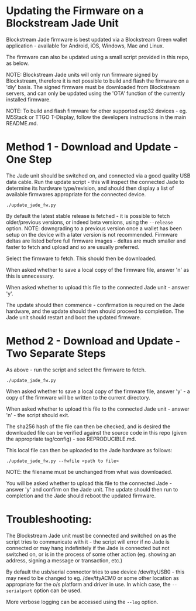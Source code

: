 # Updating the Firmware on a Blockstream Jade Unit

Blockstream Jade firmware is best updated via a Blockstream Green wallet application - available for Android, iOS, Windows, Mac and Linux.

The firmware can also be updated using a small script provided in this repo, as below.

NOTE: Blockstream Jade units will only run firmware signed by Blockstream, therefore it is not possible to build and flash the firmware on a 'diy' basis.
The signed firmware must be downloaded from Blockstream servers, and can only be updated using the 'OTA' function of the currently installed firmware.

NOTE: To build and flash firmware for other supported esp32 devices - eg. M5Stack or TTGO T-Display, follow the developers instructions in the main README.md.


# Method 1 - Download and Update - One Step

The Jade unit should be switched on, and connected via a good quality USB data cable.
Run the update script - this will inspect the connected Jade to determine its hardware type/revision, and should then display a list of available firmwares appropriate for the connected device.
```
./update_jade_fw.py
```
By default the latest stable release is fetched - it is possible to fetch older/previous versions, or indeed beta versions, using the `--release` option.
NOTE: downgrading to a previous version once a wallet has been setup on the device with a later version is not recommended.
Firmware deltas are listed before full firmware images - deltas are much smaller and faster to fetch and upload and so are usually preferred.

Select the firmware to fetch.  This should then be downloaded.

When asked whether to save a local copy of the firmware file, answer 'n' as this is unnecessary.

When asked whether to upload this file to the connected Jade unit - answer 'y'.

The update should then commence - confirmation is required on the Jade hardware, and the update should then should proceed to completion.
The Jade unit should restart and boot the updated firmware.


# Method 2 - Download and Update - Two Separate Steps

As above - run the script and select the firmware to fetch.
```
./update_jade_fw.py
```

When asked whether to save a local copy of the firmware file, answer 'y' - a copy of the firmware will be written to the current directory.

When asked whether to upload this file to the connected Jade unit - answer 'n' - the script should exit.

The sha256 hash of the file can then be checked, and is desired the downloaded file can be verified against the source code in this repo (given the appropriate tag/config) - see REPRODUCIBLE.md.

This local file can then be uploaded to the Jade hardware as follows:
```
./update_jade_fw.py --fwfile <path to file>
```
NOTE: the filename must be unchanged from what was downloaded.

You will be asked whether to upload this file to the connected Jade - answer 'y' and confirm on the Jade unit.
The update should then run to completion and the Jade should reboot the updated firmware.


# Troubleshooting:

The Blockstream Jade unit must be connected and switched on as the script tries to communicate with it - the script will error if no Jade is connected or may hang indefinitely if the Jade is connected but not switched on, or is in the process of some other action (eg. showing an address, signing a message or transaction, etc.)

By default the usb/serial connector tries to use device /dev/ttyUSB0 - this may need to be changed to eg. /dev/ttyACM0 or some other location as appropriate for the o/s platform and driver in use.  In which case, the `--serialport` option can be used.

More verbose logging can be accessed using the `--log` option.
